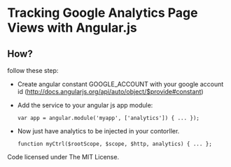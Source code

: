 # Tracking Google Analytics Page Views with Angular.js

## How?

follow these step:

- Create angular constant GOOGLE_ACCOUNT with your google account id (http://docs.angularjs.org/api/auto/object/$provide#constant)
- Add the service to your angular js app module:

	``var app = angular.module('myapp', ['analytics']) {
		...
	});``


- Now just have analytics to be injected in your contorller.

	``function myCtrl($rootScope, $scope, $http, analytics) {
	    ...
	};``

Code licensed under The MIT License. 
